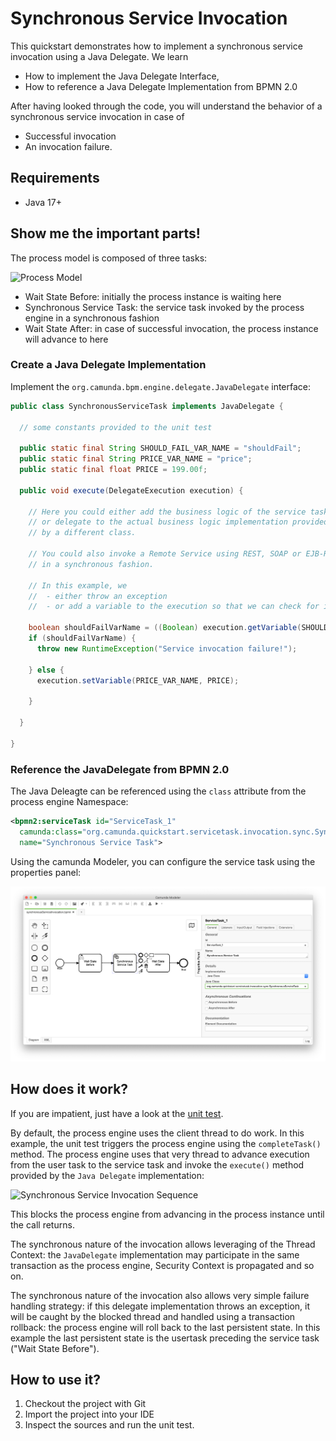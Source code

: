 # Synchronous Service Invocation

This quickstart demonstrates how to implement a synchronous service invocation using a Java Delegate.
We learn

* How to implement the Java Delegate Interface,
* How to reference a Java Delegate Implementation from BPMN 2.0

After having looked through the code, you will understand the behavior of a synchronous service invocation in case of

* Successful invocation
* An invocation failure.

## Requirements

* Java 17+

## Show me the important parts!

The process model is composed of three tasks:

![Process Model][1]

* Wait State Before: initially the process instance is waiting here
* Synchronous Service Task: the service task invoked by the process engine in a synchronous fashion
* Wait State After: in case of successful invocation, the process instance will advance to here

### Create a Java Delegate Implementation

Implement the `org.camunda.bpm.engine.delegate.JavaDelegate` interface:

``` java
public class SynchronousServiceTask implements JavaDelegate {

  // some constants provided to the unit test

  public static final String SHOULD_FAIL_VAR_NAME = "shouldFail";
  public static final String PRICE_VAR_NAME = "price";
  public static final float PRICE = 199.00f;

  public void execute(DelegateExecution execution) {

    // Here you could either add the business logic of the service task
    // or delegate to the actual business logic implementation provided
    // by a different class.

    // You could also invoke a Remote Service using REST, SOAP or EJB-Remote
    // in a synchronous fashion.

    // In this example, we
    //  - either throw an exception
    //  - or add a variable to the execution so that we can check for it in the unit test:

    boolean shouldFailVarName = ((Boolean) execution.getVariable(SHOULD_FAIL_VAR_NAME));
    if (shouldFailVarName) {
      throw new RuntimeException("Service invocation failure!");

    } else {
      execution.setVariable(PRICE_VAR_NAME, PRICE);

    }

  }

}
```

### Reference the JavaDelegate from BPMN 2.0

The Java Deleagte can be referenced using the `class` attribute from the process engine Namespace:

``` xml
<bpmn2:serviceTask id="ServiceTask_1"
  camunda:class="org.camunda.quickstart.servicetask.invocation.sync.SynchronousServiceTask"
  name="Synchronous Service Task">
```

Using the camunda Modeler, you can configure the service task using the properties panel:

![Configure Java Delegate using the camunda Modeler][2]


## How does it work?

If you are impatient, just have a look at the [unit test][4].

By default, the process engine uses the client thread to do work. In this example, the unit test
triggers the process engine using the `completeTask()` method. The process engine uses that very thread to
advance execution from the user task to the service task and invoke the `execute()` method provided by the
`Java Delegate` implementation:

![Synchronous Service Invocation Sequence][3]

This blocks the process engine from advancing in the process
instance until the call returns.

The synchronous nature of the invocation allows leveraging of the Thread Context:
the `JavaDelegate` implementation may participate in the same transaction
as the process engine, Security Context is propagated and so on.

The synchronous nature of the invocation also allows very simple failure
handling strategy: if this delegate implementation throws an exception, it will be
caught by the blocked thread and handled using a transaction rollback: the process
engine will roll back to the last persistent state. In this example the last persistent
state is the usertask preceding the service task ("Wait State Before").

## How to use it?

1. Checkout the project with Git
2. Import the project into your IDE
3. Inspect the sources and run the unit test.

[1]: docs/process-model.png
[2]: docs/service-camunda-modeler.png
[3]: docs/synchronous-service-invocation-sequence.png
[4]: src/test/java/org/camunda/quickstart/servicetask/invocation/sync/TestSynchronousServiceTask.java
